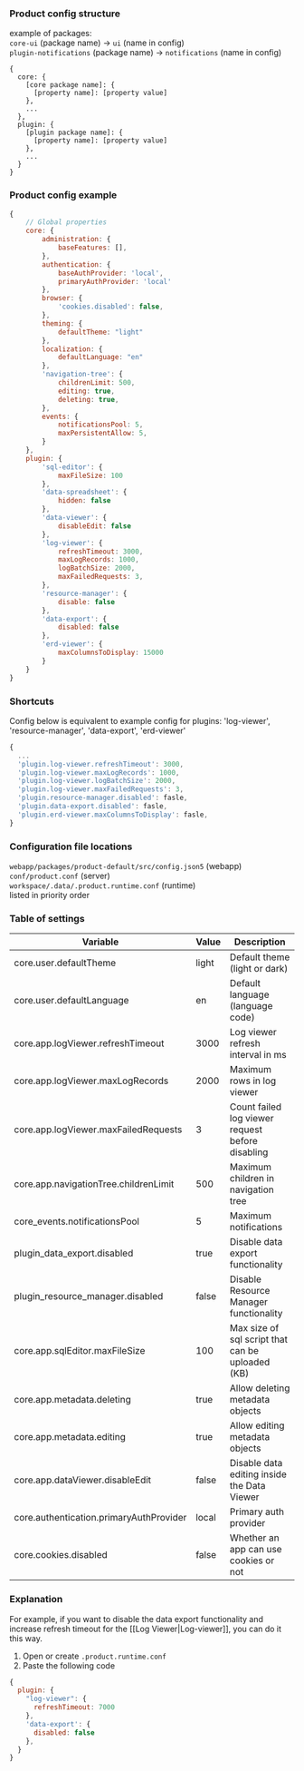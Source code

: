 ### Product config structure
example of packages:<br/>
`core-ui` (package name) -> `ui` (name in config)<br/>
`plugin-notifications` (package name) -> `notifications` (name in config)
```
{
  core: {
    [core package name]: {
      [property name]: [property value]
    },
    ...
  },
  plugin: {
    [plugin package name]: {
      [property name]: [property value]
    },
    ...
  }
}
```

### Product config example
```javascript
{
    // Global properties
    core: {
        administration: {
            baseFeatures: [],
        },
        authentication: {
            baseAuthProvider: 'local',
            primaryAuthProvider: 'local'
        },
        browser: {
            'cookies.disabled': false,
        },
        theming: {
            defaultTheme: "light"
        },
        localization: {
            defaultLanguage: "en"
        },
        'navigation-tree': {
            childrenLimit: 500,
            editing: true,
            deleting: true,
        },
        events: {
            notificationsPool: 5,
            maxPersistentAllow: 5,
        }
    },
    plugin: {
        'sql-editor': {
            maxFileSize: 100
        },
        'data-spreadsheet': {
            hidden: false
        },
        'data-viewer': {
            disableEdit: false
        },
        'log-viewer': {
            refreshTimeout: 3000,
            maxLogRecords: 1000,
            logBatchSize: 2000,
            maxFailedRequests: 3,
        },
        'resource-manager': {
            disable: false
        },
        'data-export': {
            disabled: false
        },
        'erd-viewer': {
            maxColumnsToDisplay: 15000
        }
    }
}
```

### Shortcuts
Config below is equivalent to example config for plugins: 'log-viewer', 'resource-manager', 'data-export', 'erd-viewer'
```javascript
{
  ...
  'plugin.log-viewer.refreshTimeout': 3000,
  'plugin.log-viewer.maxLogRecords': 1000,
  'plugin.log-viewer.logBatchSize': 2000,
  'plugin.log-viewer.maxFailedRequests': 3,
  'plugin.resource-manager.disabled': fasle,
  'plugin.data-export.disabled': fasle,
  'plugin.erd-viewer.maxColumnsToDisplay': fasle,
}
```


### Configuration file locations
`webapp/packages/product-default/src/config.json5` (webapp)<br/>
`conf/product.conf` (server)<br/>
`workspace/.data/.product.runtime.conf` (runtime)<br/>
listed in priority order<br/>

### Table of settings

| Variable                                | Value | Description                                      |
|-----------------------------------------|-------|--------------------------------------------------|
| core.user.defaultTheme                  | light | Default theme (light or dark)                    |
| core.user.defaultLanguage               | en    | Default language (language code)                 |
| core.app.logViewer.refreshTimeout       | 3000  | Log viewer refresh interval in ms                |
| core.app.logViewer.maxLogRecords        | 2000  | Maximum rows in log viewer                       |
| core.app.logViewer.maxFailedRequests    | 3     | Count failed log viewer request before disabling |
| core.app.navigationTree.childrenLimit   | 500   | Maximum children in navigation tree              |
| core_events.notificationsPool           | 5     | Maximum notifications                            |
| plugin_data_export.disabled             | true  | Disable data export functionality                |
| plugin_resource_manager.disabled        | false | Disable Resource Manager functionality           |
| core.app.sqlEditor.maxFileSize          | 100   | Max size of sql script that can be uploaded (KB) |
| core.app.metadata.deleting              | true  | Allow deleting metadata objects                  |
| core.app.metadata.editing               | true  | Allow editing metadata objects                   |
| core.app.dataViewer.disableEdit         | false | Disable data editing inside the Data Viewer      |
| core.authentication.primaryAuthProvider | local | Primary auth provider                            |
| core.cookies.disabled                   | false | Whether an app can use cookies or not            |

### Explanation
For example, if you want to disable the data export functionality and increase refresh timeout for the [[Log Viewer|Log-viewer]], you can do it this way.
1. Open or create `.product.runtime.conf`
2. Paste the following code
```javascript
{
  plugin: {
    "log-viewer": {
      refreshTimeout: 7000
    },
    'data-export': {
      disabled: false
    },
  }
}
```


